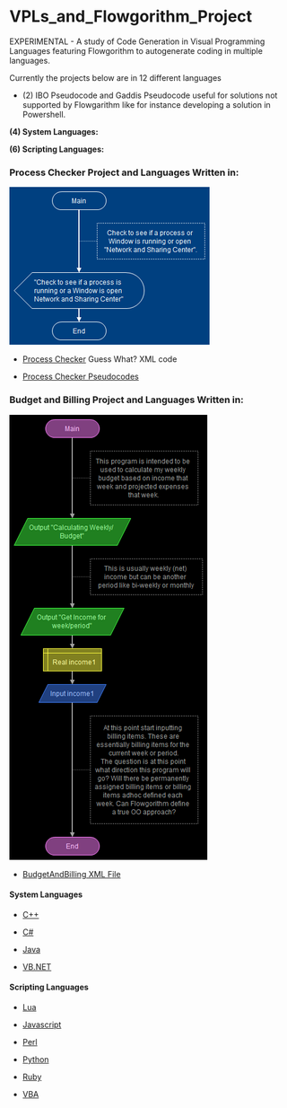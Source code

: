 # VPLs_and_Flowgorithm_Project
EXPERIMENTAL - A study of Code Generation in Visual Programming Languages featuring Flowgorithm to autogenerate coding in multiple languages.

Currently the projects below are in 12 different languages

- (2) IBO Pseudocode and Gaddis Pseudocode useful for solutions not supported by Flowgarithm like for instance developing a solution in Powershell.

 **(4) System Languages:**

 **(6) Scripting Languages:**


### Process Checker Project and Languages Written in:
![ProcessCheckerFlowchart](https://github.com/RayNieva/VPLs_and_Flowgorithm_Project/blob/master/ProcessChecker%20-%20Main.png)

- [Process Checker](https://github.com/RayNieva/VPLs_and_Flowgorithm_Project/blob/master/ProcessChecker.fprg) Guess What? XML code

- [Process Checker Pseudocodes](https://github.com/RayNieva/VPLs_and_Flowgorithm_Project/blob/master/PseudoCodeProcessChecker.org)

### Budget and Billing Project and Languages Written in:
![BudgetBillingFlowchart](https://github.com/RayNieva/VPLs_and_Flowgorithm_Project/blob/master/BudgetAndBilling%20-%20MainBudgetAndBilling.png)

- [BudgetAndBilling XML File](https://github.com/RayNieva/VPLs_and_Flowgorithm_Project/blob/master/BudgetAndBilling.fprg)

#### System Languages

- [C++](https://github.com/RayNieva/VPLs_and_Flowgorithm_Project/blob/master/CPlusPlus/BudgetAndBilling.cpp)

- [C#](https://github.com/RayNieva/VPLs_and_Flowgorithm_Project/blob/master/CSHarp/BudgetAndBilling.cs)

- [Java](https://github.com/RayNieva/VPLs_and_Flowgorithm_Project/blob/master/Java/BudgetAndBilling.java)


- [VB.NET](https://github.com/RayNieva/VPLs_and_Flowgorithm_Project/blob/master/VB.NET/BudgetAndBilling.vb)

#### Scripting Languages

- [Lua](https://github.com/RayNieva/VPLs_and_Flowgorithm_Project/blob/master/Lua/BudgetAndBilling.lua)

- [Javascript](https://github.com/RayNieva/VPLs_and_Flowgorithm_Project/blob/master/Javascript/BudgetAndBilling.js)

- [Perl](https://github.com/RayNieva/VPLs_and_Flowgorithm_Project/blob/master/Perl/BudgetAndBilling.pl)

- [Python](https://github.com/RayNieva/VPLs_and_Flowgorithm_Project/blob/master/Python/BudgetAndBilling.py)

- [Ruby](https://github.com/RayNieva/VPLs_and_Flowgorithm_Project/blob/master/Ruby/BudgetAndBilling.rb)

- [VBA](https://github.com/RayNieva/VPLs_and_Flowgorithm_Project/blob/master/VBA/BudgetAndBilling.bas)
